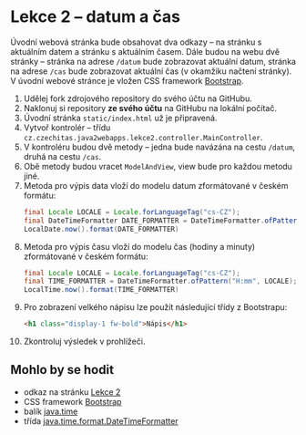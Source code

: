 # Lekce 2 – datum a čas

Úvodní webová stránka bude obsahovat dva odkazy – na stránku s aktuálním datem a stránku s aktuálním časem. Dále budou na webu dvě stránky – stránka na adrese
`/datum` bude zobrazovat aktuální datum, stránka na adrese `/cas` bude zobrazovat aktuální čas (v okamžiku načtení stránky). V úvodní webové stránce je vložen
CSS framework [Bootstrap](https://getbootstrap.com). 

1. Udělej fork zdrojového repository do svého účtu na GitHubu.
1. Naklonuj si repository **ze svého účtu** na GitHubu na lokální počítač.
1. Úvodní stránka `static/index.html` už je připravená.
1. Vytvoř kontrolér – třídu `cz.czechitas.java2webapps.lekce2.controller.MainController`.
1. V kontroléru budou dvě metody – jedna bude navázána na cestu `/datum`, druhá na cestu `/cas`.
1. Obě metody budou vracet `ModelAndView`, view bude pro každou metodu jiné.
1. Metoda pro výpis data vloží do modelu datum zformátované v českém formátu:
   ```java
   final Locale LOCALE = Locale.forLanguageTag("cs-CZ");
   final DateTimeFormatter DATE_FORMATTER = DateTimeFormatter.ofPattern("d. MMMM yyyy", LOCALE);
   LocalDate.now().format(DATE_FORMATTER)
   ```
1. Metoda pro výpis času vloží do modelu čas (hodiny a minuty) zformátované v českém formátu:
   ```java
   final Locale LOCALE = Locale.forLanguageTag("cs-CZ");
   final TIME_FORMATTER = DateTimeFormatter.ofPattern("H:mm", LOCALE);
   LocalTime.now().format(TIME_FORMATTER)
   ```
1. Pro zobrazení velkého nápisu lze použít následující třídy z Bootstrapu:   
   ```html
   <h1 class="display-1 fw-bold">Nápis</h1>
   ```
1. Zkontroluj výsledek v prohlížeči.

## Mohlo by se hodit
* odkaz na stránku [Lekce 2](https://java.czechitas.cz/2021-jaro/java-2/lekce-2.html)
* CSS framework [Bootstrap](https://getbootstrap.com)
* balík [java.time](https://docs.oracle.com/en/java/javase/11/docs/api/java.base/java/time/package-summary.html)
* třída [java.time.format.DateTimeFormatter](https://docs.oracle.com/en/java/javase/11/docs/api/java.base/java/time/format/DateTimeFormatter.html)
